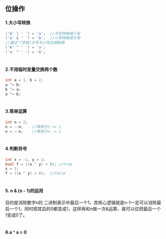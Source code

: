 ## 位操作

#### 1.大小写转换

```c++
('A' | ' ') = 'a';	//大写转换成小写
('a' & ' ') = 'A';	//小写转换成大写
//通过^(异或)大写与小写互相转换
('A' ^ ' ') = 'a';	
('a' ^ ' ') = 'A';	
```

#### <br>2.不用临时变量交换两个数

```c++
int a = 1, b = 2;
a ^= b;
b ^= a;
a ^= b;
```

#### <br>3.简单运算

```c++
int n = 2;
n = -~n;	//等效于n += 1
n = ~-n;	//等效于n -= 1
```

#### <br>4.判断异号

```c++
int x = -1, y = 2;
bool f = ((x ^ y) < 0);	//true
x = 1;
f = ((x ^ y) < 0);	//false
```

#### <br>5. n & (n - 1)的运用

目的是消除数字n的 二进制表示中最后一个1，其核心逻辑就是n-1一定可以消除最后一个1，同时把其后的0都变成1，这样再和n做一次&运算，就可以仅把最后一个1变成0了。

#### <br>6.a ^ a = 0